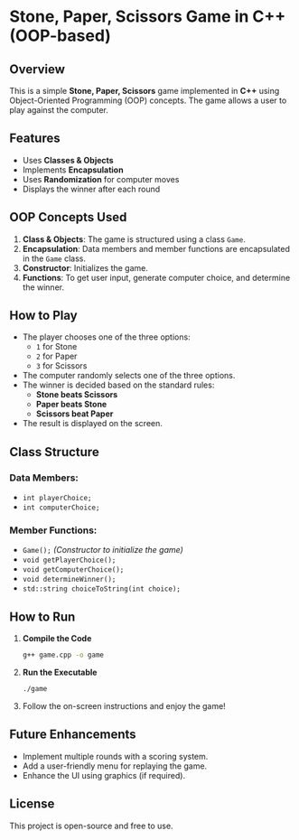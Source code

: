 # Stone, Paper, Scissors Game in C++ (OOP-based)

## Overview

This is a simple **Stone, Paper, Scissors** game implemented in **C++** using Object-Oriented Programming (OOP) concepts. The game allows a user to play against the computer.

## Features

- Uses **Classes & Objects**
- Implements **Encapsulation**
- Uses **Randomization** for computer moves
- Displays the winner after each round

## OOP Concepts Used

1. **Class & Objects**: The game is structured using a class `Game`.
2. **Encapsulation**: Data members and member functions are encapsulated in the `Game` class.
3. **Constructor**: Initializes the game.
4. **Functions**: To get user input, generate computer choice, and determine the winner.

## How to Play

- The player chooses one of the three options:
  - `1` for Stone
  - `2` for Paper
  - `3` for Scissors
- The computer randomly selects one of the three options.
- The winner is decided based on the standard rules:
  - **Stone beats Scissors**
  - **Paper beats Stone**
  - **Scissors beat Paper**
- The result is displayed on the screen.

## Class Structure

### Data Members:

- `int playerChoice;`
- `int computerChoice;`

### Member Functions:

- `Game();` _(Constructor to initialize the game)_
- `void getPlayerChoice();`
- `void getComputerChoice();`
- `void determineWinner();`
- `std::string choiceToString(int choice);`

## How to Run

1. **Compile the Code**
   ```sh
   g++ game.cpp -o game
   ```
2. **Run the Executable**
   ```sh
   ./game
   ```
3. Follow the on-screen instructions and enjoy the game!

## Future Enhancements

- Implement multiple rounds with a scoring system.
- Add a user-friendly menu for replaying the game.
- Enhance the UI using graphics (if required).

## License

This project is open-source and free to use.
